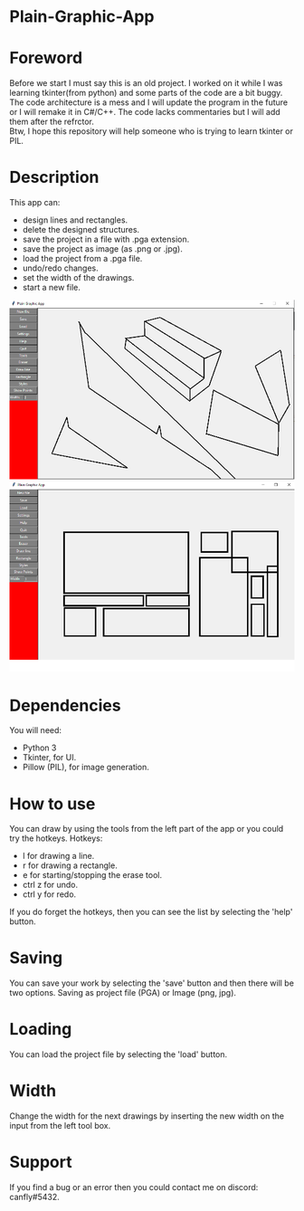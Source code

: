 # Plain-Graphic-App

# Foreword
Before we start I must say this is an old project. I worked on it while I was learning tkinter(from python) and some parts of the code are a bit buggy. The code architecture is a mess and I will update the program in the future or I will remake it in C#/C++.
The code lacks commentaries but I will add them after the refrctor.  
Btw, I hope this repository will help someone who is trying to learn tkinter or PIL.

# Description
This app can:  
- design lines and rectangles.
- delete the designed structures.
- save the project in a file with .pga extension.
- save the project as image (as .png or .jpg).
- load the project from a .pga file.
- undo/redo changes.
- set the width of the drawings.
- start a new file.

![alt text](https://github.com/ClaudiuBrandusa/Plain-Graphic-App/blob/master/Showcase/showcase%200.PNG)
![alt text](https://github.com/ClaudiuBrandusa/Plain-Graphic-App/blob/master/Showcase/showcase%203.png)

# Dependencies
You will need:  
- Python 3
- Tkinter, for UI.
- Pillow (PIL), for image generation.

# How to use
You can draw by using the tools from the left part of the app or you could try the hotkeys.
Hotkeys:
- l for drawing a line.
- r for drawing a rectangle.
- e for starting/stopping the erase tool.
- ctrl z for undo.
- ctrl y for redo.

If you do forget the hotkeys, then you can see the list by selecting the 'help' button.

# Saving
You can save your work by selecting the 'save' button and then there will be two options. Saving as project file (PGA) or Image (png, jpg).

# Loading
You can load the project file by selecting the 'load' button.

# Width
Change the width for the next drawings by inserting the new width on the input from the left tool box.

# Support
If you find a bug or an error then you could contact me on discord: canfly#5432.
